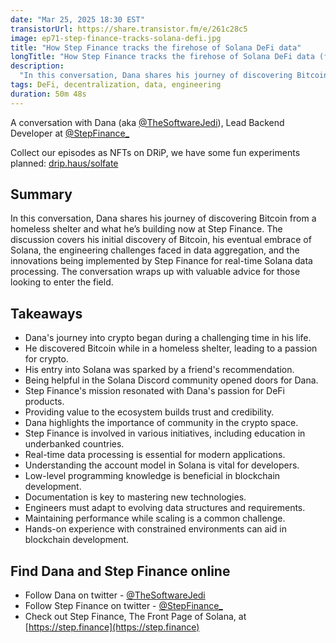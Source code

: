 ```yaml
---
date: "Mar 25, 2025 18:30 EST"
transistorUrl: https://share.transistor.fm/e/261c28c5
image: ep71-step-finance-tracks-solana-defi.jpg
title: "How Step Finance tracks the firehose of Solana DeFi data"
longTitle: "How Step Finance tracks the firehose of Solana DeFi data (feat. Dana, lead backend dev)"
description:
  "In this conversation, Dana shares his journey of discovering Bitcoin from a homeless shelter and discusses the challenges of tracking the massive data stream of Solana DeFi."
tags: DeFi, decentralization, data, engineering
duration: 50m 48s
---
```


A conversation with Dana (aka [@TheSoftwareJedi](https://x.com/thesoftwarejedi)), Lead Backend Developer at [@StepFinance_](https://x.com/stepfinance_)

Collect our episodes as NFTs on DRiP, we have some fun experiments planned: [drip.haus/solfate](https://drip.haus/solfate)

## Summary

In this conversation, Dana shares his journey of discovering Bitcoin from a homeless shelter and what he’s building now at Step Finance. The discussion covers his initial discovery of Bitcoin, his eventual embrace of Solana, the engineering challenges faced in data aggregation, and the innovations being implemented by Step Finance for real-time Solana data processing. The conversation wraps up with valuable advice for those looking to enter the field.

## Takeaways

- Dana's journey into crypto began during a challenging time in his life.
- He discovered Bitcoin while in a homeless shelter, leading to a passion for crypto.
- His entry into Solana was sparked by a friend's recommendation.
- Being helpful in the Solana Discord community opened doors for Dana.
- Step Finance's mission resonated with Dana's passion for DeFi products.
- Providing value to the ecosystem builds trust and credibility.
- Dana highlights the importance of community in the crypto space.
- Step Finance is involved in various initiatives, including education in underbanked countries.
- Real-time data processing is essential for modern applications.
- Understanding the account model in Solana is vital for developers.
- Low-level programming knowledge is beneficial in blockchain development.
- Documentation is key to mastering new technologies.
- Engineers must adapt to evolving data structures and requirements.
- Maintaining performance while scaling is a common challenge.
- Hands-on experience with constrained environments can aid in blockchain development.

## Find Dana and Step Finance online

- Follow Dana on twitter - [@TheSoftwareJedi](https://x.com/thesoftwarejedi)
- Follow Step Finance on twitter - [@StepFinance_](https://x.com/stepfinance_)
- Check out Step Finance, The Front Page of Solana, at [https://step.finance](https://step.finance)
